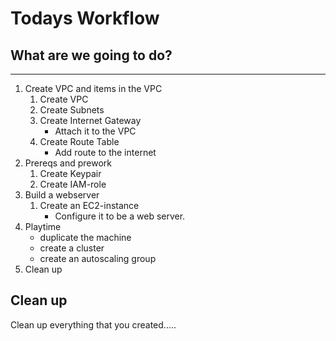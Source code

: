 # Todays Workflow  

## What are we going to do?

---

1. Create VPC and items in the VPC  
    1. Create VPC  
    2. Create Subnets  
    3. Create Internet Gateway  
        - Attach it to the VPC  
    4. Create Route Table  
        - Add route to the internet
2. Prereqs and prework
    1. Create Keypair  
    2. Create IAM-role  
3. Build a webserver
    1. Create an EC2-instance
        - Configure it to be a web server.
4. Playtime
    - duplicate the machine
    - create a cluster
    - create an autoscaling group
5. Clean up

## Clean up

Clean up everything that you created.....
